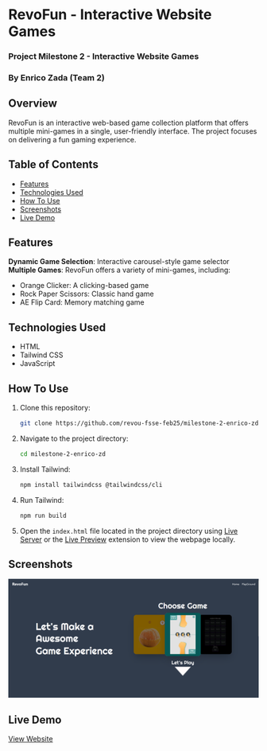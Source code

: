 # RevoFun - Interactive Website Games

### Project Milestone 2 - Interactive Website Games
### By Enrico Zada (Team 2)

## Overview
RevoFun is an interactive web-based game collection platform that offers multiple mini-games in a single, user-friendly interface. The project focuses on delivering a fun gaming experience.

## Table of Contents
- [Features](#features)
- [Technologies Used](#technologies-used)
- [How To Use](#how-to-use)
- [Screenshots](#screenshots)
- [Live Demo](#live-demo)

## Features
**Dynamic Game Selection**: Interactive carousel-style game selector
**Multiple Games**: RevoFun offers a variety of mini-games, including:
- Orange Clicker: A clicking-based game
- Rock Paper Scissors: Classic hand game
- AE Flip Card: Memory matching game

## Technologies Used
- HTML
- Tailwind CSS
- JavaScript

## How To Use
1. Clone this repository:
   ```bash
   git clone https://github.com/revou-fsse-feb25/milestone-2-enrico-zd.git
   ```

2. Navigate to the project directory:
   ```bash
   cd milestone-2-enrico-zd
   ```

3. Install Tailwind:
   ```bash
   npm install tailwindcss @tailwindcss/cli
   ```
4. Run Tailwind:
   ```bash
   npm run build
   ```

3. Open the `index.html` file located in the project directory using [Live Server](https://marketplace.visualstudio.com/items?itemName=ritwickdey.LiveServer) or the [Live Preview](https://marketplace.visualstudio.com/items?itemName=ms-vscode.live-server) extension to view the webpage locally.

## Screenshots
![Ilustration of the website](./assets/img/ss-website-game.png)

## Live Demo
[View Website](https://revofun-ez.netlify.app/)